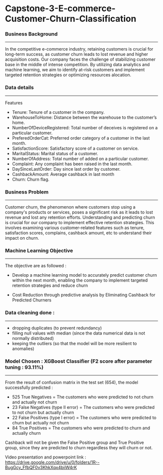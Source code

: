 # Capstone-3-E-commerce-Customer-Churn-Classification

### Business Background
---
In the competitive e-commerce industry, retaining customers is crucial for long-term success, as customer churn leads to lost revenue and higher acquisition costs. Our company faces the challenge of stabilizing customer base in the middle of intense competition. By utilizing data analytics and machine learning, we aim to identify at-risk customers and implement targeted retention strategies or optimizing resources alocation.


### Data details
---
Features
-	Tenure: Tenure of a customer in the company.
-	WarehouseToHome: Distance between the warehouse to the customer’s home.
-	NumberOfDeviceRegistered: Total number of deceives is registered on a particular customer.
-	PreferedOrderCat: Preferred order category of a customer in the last month.
-	SatisfactionScore: Satisfactory score of a customer on service.
-	MaritalStatus: Marital status of a customer.
-	NumberOfAddress: Total number of added on a particular customer.
-	Complaint: Any complaint has been raised in the last month.
-	DaySinceLastOrder: Day since last order by customer.
-	CashbackAmount: Average cashback in last month
-	Churn: Churn flag.


### Business Problem
---
Customer churn, the phenomenon where customers stop using a company's products or services, poses a significant risk as it leads to lost revenue and lost any retention efforts. Understanding and predicting churn is crucial for our company to implement effective retention strategies. This involves examining various customer-related features such as tenure, satisfaction scores, complains, cashback amount, etc to understand their impact on churn.

### Machine Learning Objective 
--- 
The objective are as followed : 

- Develop a machine learning model to accurately predict customer churn within the next month, enabling the company to implement targeted retention strategies and reduce churn

- Cost Reduction through predictive analysis by Eliminating Cashback for Predicted Churners


### Data cleaning done :
---
- dropping duplicates (to prevent redundancy)
- filling null values with median (since the data numerical data is not normally distributed)
- keeping the outliers (so that the model will be more resilient to anomalies)

### Model Chosen : XGBoost Classifier (F2 score after parameter tuning : 93.11%)
---


From the result of confusion matrix in the test set (654), the model successfully predicted :
- 525 True Negatives = The customers who were predicted to not churn and actually not churn
- 23 False Negatives (type II error) = The customers who were predicted to not churn but actually churn
- 22 False Positives (type I error) = The customers who were predicted to churn but actually not churn
- 84 True Positives = The customers who were predicted to churn and actually churn

Cashback will not be given the False Positive group and True Positive group, since they are predicted to churn regardless they will churn or not. 


Video presentation and powerpoint link : https://drive.google.com/drive/u/0/folders/1R--BugGcy_FfbQF0v3KhkXqx4biiW4rK

